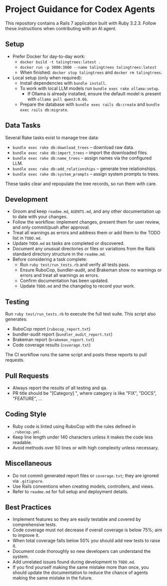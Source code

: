 # Project Guidance for Codex Agents

This repository contains a Rails 7 application built with Ruby 3.2.3. Follow these instructions when contributing with an AI agent.

## Setup
- Prefer Docker for day-to-day work:
  - `docker build -t talingtrees:latest .`
  - `docker run -p 3000:3000 --name talingtrees talingtrees:latest`
  - When finished: `docker stop talingtrees` and `docker rm talingtrees`.
- Local setup (only when required):
  - Install dependencies with `bundle install`.
  - To work with local LLM models run `bundle exec rake ollama:setup`.
    - If Ollama is already installed, ensure the default model is present with `ollama pull qwen3:0.6b`.
  - Prepare the database with `bundle exec rails db:create` and `bundle exec rails db:migrate`.

## Data Tasks
Several Rake tasks exist to manage tree data:
- `bundle exec rake db:download_trees` – download raw data.
- `bundle exec rake db:import_trees` – import the downloaded files.
- `bundle exec rake db:name_trees` – assign names via the configured LLM.
- `bundle exec rake db:add_relationships` – generate tree relationships.
- `bundle exec rake db:system_prompts` – assign system prompts to trees.

These tasks clear and repopulate the tree records, so run them with care.

## Development
- Groom and keep `readme.md`, `AGENTS.md`, and any other documentation up to date with your changes.
- Follow the workflow: implement changes, present them for user review, and only commit/push after approval.
- Treat all warnings as errors and address them or add them to the TODO list in `TODO.md`.
- Update `TODO.md` as tasks are completed or discovered.
- Document any unusual directories or files or variations from the Rails standard directory structure in the `readme.md`.
- Before considering a task complete:
  - Run `ruby test/run_tests.rb` and verify all tests pass.
  - Ensure RuboCop, bundler-audit, and Brakeman show no warnings or errors and treat all warnings as errors.
  - Confirm documentation has been updated.
  - Update `TODO.md` and the changelog to record your work.

## Testing
Run `ruby test/run_tests.rb` to execute the full test suite. This script also generates:
- RuboCop report (`rubocop_report.txt`)
- bundler-audit report (`bundler_audit_report.txt`)
- Brakeman report (`brakeman_report.txt`)
- Code coverage results (`coverage.txt`)

The CI workflow runs the same script and posts these reports to pull requests.

## Pull Requests
- Always report the results of all testing and qa.
- PR title should be "[Category] <short description>", where category is like "FIX", "DOCS", "FEATURE", ...

## Coding Style
- Ruby code is linted using RuboCop with the rules defined in `.rubocop.yml`.
- Keep line length under 140 characters unless it makes the code less readable.
- Avoid methods over 50 lines or with high complexity unless necessary.

## Miscellaneous
- Do not commit generated report files or `coverage.txt`; they are ignored via `.gitignore`.
- Use Rails conventions when creating models, controllers, and views.
- Refer to `readme.md` for full setup and deployment details.

## Best Practices
- Implement features so they are easily testable and covered by comprehensive tests.
- Code coverage must not decrease if overall coverage is below 75%; aim to improve it.
- When total coverage falls below 50% you should add new tests to raise it.
- Document code thoroughly so new developers can understand the system.
- Add unrelated issues found during development to `TODO.md`.
- If you find yourself making the same mistake more than once, you should update the documentation to reduce the chance of agents making the same mistake in the future.
